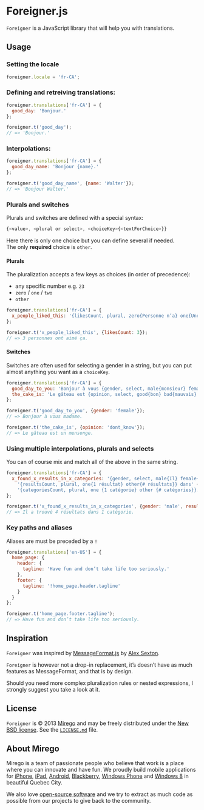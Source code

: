 # Foreigner.js

`Foreigner` is a JavaScript library that will help you with translations.

## Usage

### Setting the locale

```js
foreigner.locale = 'fr-CA';
```

### Defining and retreiving translations:

```js
foreigner.translations['fr-CA'] = {
  good_day: 'Bonjour.'
};

foreigner.t('good_day');
// => 'Bonjour.'
```

### Interpolations:

```js
foreigner.translations['fr-CA'] = {
  good_day_name: 'Bonjour {name}.'
};

foreigner.t('good_day_name', {name: 'Walter'});
// => 'Bonjour Walter.'
```

### Plurals and switches

Plurals and switches are defined with a special syntax:

```js
{<value>, <plural or select>, <choiceKey>{<textForChoice>}} 
```

Here there is only one choice but you can define several if needed.  
The only __required__ choice is `other`.

#### Plurals

The pluralization accepts a few keys as choices (in order of precedence):

- any specific number e.g. `23`
- `zero` / `one` / `two`
- `other`

```js
foreigner.translations['fr-CA'] = {
  x_people_liked_this: '{likesCount, plural, zero{Personne n’a} one{Une personne a} two{Deux personnes} 23{22 personnes et Walter Sparrow} other{# personnes ont}} aimé ça.'
};

foreigner.t('x_people_liked_this', {likesCount: 3});
// => 3 personnes ont aimé ça.
```

#### Switches

Switches are often used for selecting a gender in a string, but you can put almost anything you want as a `choiceKey`.

```js
foreigner.translations['fr-CA'] = {
  good_day_to_you: 'Bonjour à vous {gender, select, male{monsieur} female{madame}}.',
  the_cake_is: 'Le gâteau est {opinion, select, good{bon} bad{mauvais} other{un mensonge}}.'
};

foreigner.t('good_day_to_you', {gender: 'female'});
// => Bonjour à vous madame.

foreigner.t('the_cake_is', {opinion: 'dont_know'});
// => Le gâteau est un mensonge.
```

### Using multiple interpolations, plurals and selects

You can of course mix and match all of the above in the same string.

```js
foreigner.translations['fr-CA'] = {
  x_found_x_results_in_x_categories: '{gender, select, male{Il} female{Elle} other{Il}} a trouvé ' +
    '{resultsCount, plural, one{1 résultat} other{# résultats}} dans' +
    '{categoriesCount, plural, one {1 catégorie} other {# catégories}}.'
};

foreigner.t('x_found_x_results_in_x_categories', {gender: 'male', resultsCount: 4, categoriesCount: 1});
// => Il a trouvé 4 résultats dans 1 catégorie.
```

### Key paths and aliases

Aliases are must be preceded by a `!`

```js
foreigner.translations['en-US'] = {
  home_page: {
    header: {
      tagline: 'Have fun and don’t take life too seriously.'
    },
    footer: {
      tagline: '!home_page.header.tagline'
    }
  }
};

foreigner.t('home_page.footer.tagline');
// => Have fun and don’t take life too seriously.
```

## Inspiration

`Foreigner` was inspired by [MessageFormat.js](https://github.com/SlexAxton/messageformat.js) by [Alex Sexton](https://github.com/SlexAxton/).

`Foreigner` is however not a drop-in replacement, it’s doesn’t have as much features as MessageFormat, and that is by design.

Should you need more complex pluralization rules or nested expressions, I strongly suggest you take a look at it.

## License

`Foreigner` is © 2013 [Mirego](http://www.mirego.com) and may be freely distributed under the [New BSD license](http://opensource.org/licenses/BSD-3-Clause).  See the [`LICENSE.md`](https://github.com/mirego/foreigner.js/blob/master/LICENSE.md) file.

## About Mirego

Mirego is a team of passionate people who believe that work is a place where you can innovate and have fun. We proudly build mobile applications for [iPhone](http://mirego.com/en/iphone-app-development/ "iPhone application development"), [iPad](http://mirego.com/en/ipad-app-development/ "iPad application development"), [Android](http://mirego.com/en/android-app-development/ "Android application development"), [Blackberry](http://mirego.com/en/blackberry-app-development/ "Blackberry application development"), [Windows Phone](http://mirego.com/en/windows-phone-app-development/ "Windows Phone application development") and [Windows 8](http://mirego.com/en/windows-8-app-development/ "Windows 8 application development") in beautiful Quebec City.

We also love [open-source software](http://open.mirego.com/) and we try to extract as much code as possible from our projects to give back to the community.
